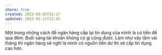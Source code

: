 ```yaml
---
share: true
created: 2023-09-05T16:17
updated: 2025-01-11T12:43
---
```

Một trong những cách để ngân hàng cấp lại tín dụng của mình là có tiền để qua đêm. Buổi sáng tài khoản không có gì cũng được. Làm như vậy tầm vài tháng thì ngân hàng sẽ nghĩ là mình có nguồn tiền dư thì sẽ cấp tín dụng cao hơn.

